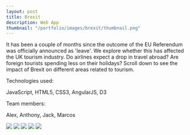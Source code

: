 ```yaml
---
layout: post
title: Brexit
description: Web App
thumbnail: "/portfolio/images/brexit/thumbnail.png"
---
```


It has been a couple of months since the outcome of the EU Referendum was officially announced as 'leave'. We explore whether this has affected the UK tourism industry. Do airlines expect a drop in travel abroad? Are foreign tourists spending less on their holidays? Scroll down to see the impact of Brexit on different areas related to tourism.

Technologies used:

<p class="message">
  JavaScript, HTML5, CSS3, AngularJS, D3
</p>

Team members:

<p class="message">
  Alex, Anthony, Jack, Marcos
</p>

<div class="separator"></div>

<img src="{{ site.baseurl }}portfolio/images/brexit/1.png" class="post-img">
<img src="{{ site.baseurl }}portfolio/images/brexit/2.png" class="post-img">
<img src="{{ site.baseurl }}portfolio/images/brexit/3.png" class="post-img">
<img src="{{ site.baseurl }}portfolio/images/brexit/4.png" class="post-img">
<img src="{{ site.baseurl }}portfolio/images/brexit/5.png" class="post-img">
